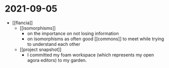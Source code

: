 # 2021-09-05

- [[flancia]]
  - [[isomorphisms]]
    - on the importance on not losing information 
    - on isomorphisms as often good [[commons]] to meet while trying to understand each other
  - [[project snapshot]]
    - I committed my foam workspace (which represents my open agora editors) to my garden.
    